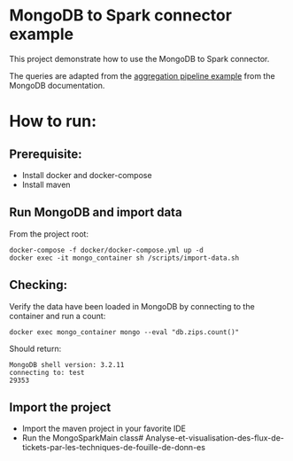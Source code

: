 # MongoDB to Spark connector example

This project demonstrate how to use the MongoDB to Spark connector.

The queries are adapted from the [aggregation pipeline example](https://docs.mongodb.com/v3.2/tutorial/aggregation-zip-code-data-set/) from the MongoDB documentation.

# How to run:

## Prerequisite:

- Install docker and docker-compose
- Install maven

## Run MongoDB and import data

From the project root:
    
    docker-compose -f docker/docker-compose.yml up -d
    docker exec -it mongo_container sh /scripts/import-data.sh


## Checking:

Verify the data have been loaded in MongoDB by connecting to the container and run a count:
	
	docker exec mongo_container mongo --eval "db.zips.count()"


Should return:

    MongoDB shell version: 3.2.11
    connecting to: test
    29353


## Import the project

- Import the maven project in your favorite IDE
- Run the MongoSparkMain class# Analyse-et-visualisation-des-flux-de-tickets-par-les-techniques-de-fouille-de-donn-es

